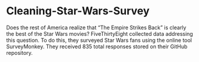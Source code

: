 # Cleaning-Star-Wars-Survey

Does the rest of America realize that “The Empire Strikes Back” is clearly the best of the Star Wars movies? FiveThirtyEight collected data addressing this question. To do this, they surveyed Star Wars fans using the online tool SurveyMonkey. They received 835 total responses stored on their GitHub repository.
